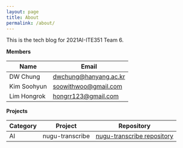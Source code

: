 ```yaml
---
layout: page
title: About
permalink: /about/
---
```


This is the tech blog for 2021AI-ITE351 Team 6.

**Members**

|Name       |Email                |
|-----------|---------------------|
|DW Chung   |dwchung@hanyang.ac.kr|
|Kim Soohyun|soowithwoo@gmail.com |
|Lim Hongrok|hongrr123@gmail.com  |


**Projects**

|Category|Project          |Repository                                                                   |
|--------|-----------------|-----------------------------------------------------------------------------|
|AI      |nugu-transcribe  |[nugu-transcribe repository](https://github.com/2021hy-team6/nugu-transcribe)|

